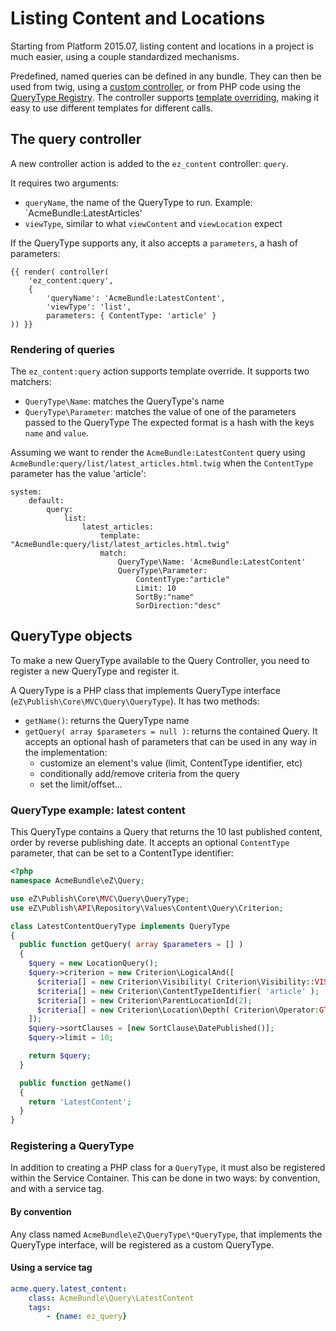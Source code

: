 # Listing Content and Locations

Starting from Platform 2015.07, listing content and locations in a project is
much easier, using a couple standardized mechanisms.

Predefined, named queries can be defined in any bundle. They can then be used from twig, using a
[custom controller](#query_controller), or from PHP code using the [QueryType Registry](#fixme). The controller supports
[template overriding](#template_override), making it easy to use different templates for different calls.

## <a name="query_controller"></a> The query controller
A new controller action is added to the `ez_content` controller: `query`.

It requires two arguments:
- `queryName`, the name of the QueryType to run. Example: `AcmeBundle:LatestArticles'
- `viewType`, similar to what `viewContent` and `viewLocation` expect

If the QueryType supports any, it also accepts a `parameters`, a hash of parameters:

```twig
{{ render( controller(
    'ez_content:query',
    {
        'queryName': 'AcmeBundle:LatestContent',
        'viewType': 'list',
        parameters: { ContentType: 'article' }
)) }}
```

### <a name="template_override"></a>Rendering of queries
The `ez_content:query` action supports template override. It supports two matchers:
- `QueryType\Name`: matches the QueryType's name
- `QueryType\Parameter`: matches the value of one of the parameters passed to the QueryType
  The expected format is a hash with the keys `name` and `value`.

Assuming we want to render the `AcmeBundle:LatestContent` query using
`AcmeBundle:query/list/latest_articles.html.twig` when the `ContentType` parameter has the value 'article':

```twig
system:
    default:
        query:
            list:
                latest_articles:
                    template: "AcmeBundle:query/list/latest_articles.html.twig"
                    match:
                        QueryType\Name: 'AcmeBundle:LatestContent'
                        QueryType\Parameter:
                            ContentType:"article"
                            Limit: 10
                            SortBy:"name"
                            SorDirection:"desc"
```

## QueryType objects
To make a new QueryType available to the Query Controller, you need to register a new
QueryType and register it.

A QueryType is a PHP class that implements QueryType interface (`eZ\Publish\Core\MVC\Query\QueryType`).
It has two methods:
- `getName()`: returns the QueryType name
- `getQuery( array $parameters = null )`: returns the contained Query.
  It accepts an optional hash of parameters that can be used in any way in the implementation:
  - customize an element's value (limit, ContentType identifier, etc)
  - conditionally add/remove criteria from the query
  - set the limit/offset...


### QueryType example: latest content
This QueryType contains a Query that returns the 10 last published content, order by reverse
publishing date. It accepts an optional `ContentType` parameter, that can be set to a ContentType
identifier:

```php
<?php
namespace AcmeBundle\eZ\Query;

use eZ\Publish\Core\MVC\Query\QueryType;
use eZ\Publish\API\Repository\Values\Content\Query\Criterion;

class LatestContentQueryType implements QueryType
{
  public function getQuery( array $parameters = [] )
  {
    $query = new LocationQuery();
    $query->criterion = new Criterion\LogicalAnd([
      $criteria[] = new Criterion\Visibility( Criterion\Visibility::VISIBLE );
      $criteria[] = new Criterion\ContentTypeIdentifier( 'article' );
      $criteria[] = new Criterion\ParentLocationId(2);
      $criteria[] = new Criterion\Location\Depth( Criterion\Operator:GT, 1 )
    ]);
    $query->sortClauses = [new SortClause\DatePublished()];
    $query->limit = 10;

    return $query;
  }

  public function getName()
  {
    return 'LatestContent';
  }
}
```

### Registering a QueryType
In addition to creating a PHP class for a `QueryType`, it must also be registered
within the Service Container. This can be done in two ways: by convention, and
with a service tag.

#### By convention
Any class named `AcmeBundle\eZ\QueryType\*QueryType`, that implements
the QueryType interface, will be registered as a
custom QueryType.

#### Using a service tag
```yaml
acme.query.latest_content:
    class: AcmeBundle\Query\LatestContent
    tags:
        - {name: ez_query}
```

